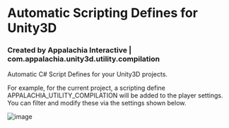 # Automatic Scripting Defines for Unity3D
### Created by Appalachia Interactive | com.appalachia.unity3d.utility.compilation

Automatic C# Script Defines for your Unity3D projects.  

For example, for the current project, a scripting define APPALACHIA_UTILITY_COMPILATION will be added to the player settings.  You can filter and modify these via the settings shown below.

![image](./media/screenshot.png)

